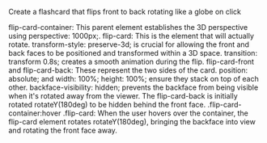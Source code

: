 Create a flashcard that flips front to back rotating like a globe on click

flip-card-container: This parent element establishes the 3D perspective using perspective: 1000px;.
flip-card: This is the element that will actually rotate. transform-style: preserve-3d; is crucial for allowing the front and back faces to be positioned and transformed within a 3D space. transition: transform 0.8s; creates a smooth animation during the flip.
flip-card-front and flip-card-back: These represent the two sides of the card.
position: absolute; and width: 100%; height: 100%; ensure they stack on top of each other.
backface-visibility: hidden; prevents the backface from being visible when it's rotated away from the viewer.
The flip-card-back is initially rotated rotateY(180deg) to be hidden behind the front face.
.flip-card-container:hover .flip-card: When the user hovers over the container, the flip-card element rotates rotateY(180deg), bringing the backface into view and rotating the front face away.
